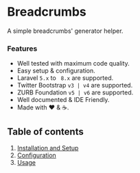 # Breadcrumbs

A simple breadcrumbs' generator helper.

### Features

  * Well tested with maximum code quality.
  * Easy setup &amp; configuration.
  * Laravel `5.x` to ` 8.x` are supported.
  * Twitter Bootstrap `v3 | v4` are supported.
  * ZURB Foundation `v5 | v6` are supported.
  * Well documented &amp; IDE Friendly.
  * Made with :heart: &amp; :coffee:.

## Table of contents

  1. [Installation and Setup](1-Installation-and-Setup.md)
  2. [Configuration](2-Configuration.md)
  3. [Usage](3-Usage.md)

